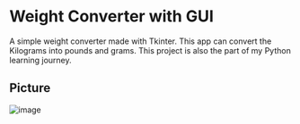 # Weight Converter with GUI

A simple weight converter made with Tkinter. This app can convert the Kilograms into pounds and grams. This project is also the part of my Python learning journey.

## Picture

![image](https://user-images.githubusercontent.com/91020901/139219570-93c1d69f-c0a9-4db3-ae51-c9a0181ed639.png)
